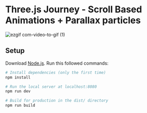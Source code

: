# Three.js Journey - Scroll Based Animations + Parallax particles


![ezgif com-video-to-gif (1)](https://github.com/leoscc/threejs-scroll-based-animation/assets/62032328/10b4358f-f377-4498-b349-f8d119947ae1)



## Setup
Download [Node.js](https://nodejs.org/en/download/).
Run this followed commands:

``` bash
# Install dependencies (only the first time)
npm install

# Run the local server at localhost:8080
npm run dev

# Build for production in the dist/ directory
npm run build
```
